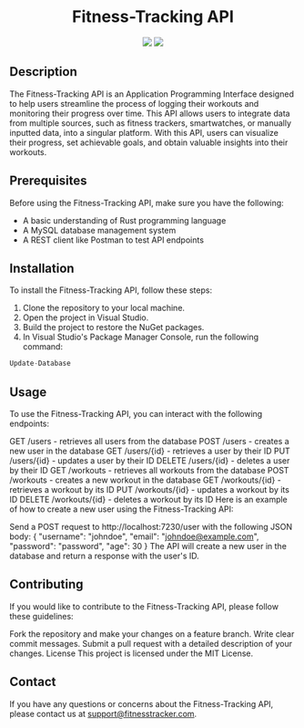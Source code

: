  <h1 align="center">Fitness-Tracking API</h1>

<p align="center">
  <img src="https://img.shields.io/badge/Language-Rust-orange.svg">
  <img src="https://img.shields.io/badge/License-MIT-blue.svg">
</p>

## Description

The Fitness-Tracking API is an Application Programming Interface designed to help users streamline the process of logging their workouts and monitoring their progress over time. This API allows users to integrate data from multiple sources, such as fitness trackers, smartwatches, or manually inputted data, into a singular platform. With this API, users can visualize their progress, set achievable goals, and obtain valuable insights into their workouts.

## Prerequisites

Before using the Fitness-Tracking API, make sure you have the following:
- A basic understanding of Rust programming language
- A MySQL database management system
- A REST client like Postman to test API endpoints

## Installation

To install the Fitness-Tracking API, follow these steps:
1. Clone the repository to your local machine.
2. Open the project in Visual Studio.
3. Build the project to restore the NuGet packages.
4. In Visual Studio's Package Manager Console, run the following command:
```rust
Update-Database
```
## Usage
To use the Fitness-Tracking API, you can interact with the following endpoints:

GET /users - retrieves all users from the database
POST /users - creates a new user in the database
GET /users/{id} - retrieves a user by their ID
PUT /users/{id} - updates a user by their ID
DELETE /users/{id} - deletes a user by their ID
GET /workouts - retrieves all workouts from the database
POST /workouts - creates a new workout in the database
GET /workouts/{id} - retrieves a workout by its ID
PUT /workouts/{id} - updates a workout by its ID
DELETE /workouts/{id} - deletes a workout by its ID
Here is an example of how to create a new user using the Fitness-Tracking API:

Send a POST request to http://localhost:7230/user with the following JSON body:
{
    "username": "johndoe",
    "email": "johndoe@example.com",
    "password": "password",
    "age": 30
}
The API will create a new user in the database and return a response with the user's ID.

## Contributing
If you would like to contribute to the Fitness-Tracking API, please follow these guidelines:

Fork the repository and make your changes on a feature branch.
Write clear commit messages.
Submit a pull request with a detailed description of your changes.
License
This project is licensed under the MIT License.

## Contact
If you have any questions or concerns about the Fitness-Tracking API, please contact us at support@fitnesstracker.com.

